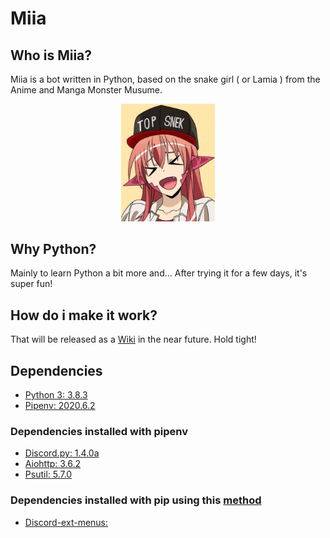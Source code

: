 # Miia
## Who is Miia?

Miia is a bot written in Python, based on the snake girl ( or Lamia ) from the Anime and Manga Monster Musume.

<p align="center"><img src="media/miia.webp" width="150px" /></p>

## Why Python?

Mainly to learn Python a bit more and... After trying it for a few days, it's super fun!

## How do i make it work?

That will be released as a [Wiki](https://github.com/taichikuji/miia-py/wiki) in the near future. Hold tight!

## Dependencies

- [Python 3: 3.8.3](https://www.python.org/downloads/)
- [Pipenv: 2020.6.2](https://pypi.org/project/pipenv/)
### Dependencies installed with pipenv
- [Discord.py: 1.4.0a](https://pypi.org/project/discord.py/)
- [Aiohttp: 3.6.2](https://pypi.org/project/aiohttp/)
- [Psutil: 5.7.0](https://pypi.org/project/psutil/)
### Dependencies installed with pip using this [method](https://github.com/taichikuji/Miia-Py/wiki/Installing-with-Pip-inside-your-pipenv-project)
- [Discord-ext-menus: ](https://github.com/Rapptz/discord-ext-menus)